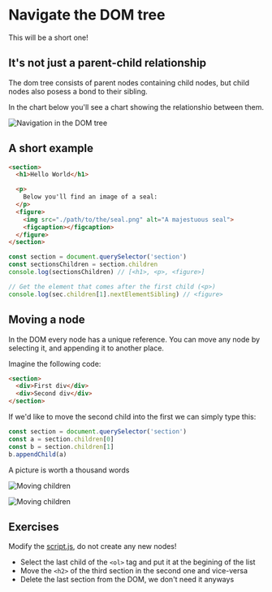 # Navigate the DOM tree

This will be a short one!

## It's not just a parent-child relationship

The dom tree consists of parent nodes containing child nodes, but child nodes also posess a bond to their sibling.

In the chart below you'll see a chart showing the relationshio between them.

![Navigation in the DOM tree](../0.Resources/navigation.png)

## A short example

```html
<section>
  <h1>Hello World</h1>

  <p>
    Below you'll find an image of a seal:
  </p>
  <figure>
    <img src="./path/to/the/seal.png" alt="A majestuous seal">
    <figcaption></figcaption>
  </figure>
</section>
```

```javascript
const section = document.querySelector('section')
const sectionsChildren = section.children
console.log(sectionsChildren) // [<h1>, <p>, <figure>]

// Get the element that comes after the first child (<p>)
console.log(sec.children[1].nextElementSibling) // <figure>
```

## Moving a node

In the DOM every node has a unique reference. You can move any node by selecting it, and appending it to another place.

Imagine the following code:

```html
<section>
  <div>First div</div>
  <div>Second div</div>
</section>
```

If we'd like to move the second child into the first we can simply type this:

```javascript
const section = document.querySelector('section')
const a = section.children[0]
const b = section.children[1]
b.appendChild(a)
```

A picture is worth a thousand words

![Moving children](../0.Resources/moving-child1.svg)

![Moving children](../0.Resources/moving-child2.svg)

## Exercises

Modify the [script.js](./script.js), do not create any new nodes!

- Select the last child of the `<ol>` tag and put it at the begining of the list
- Move the `<h2>` of the third section in the second one and vice-versa
- Delete the last section from the DOM, we don't need it anyways